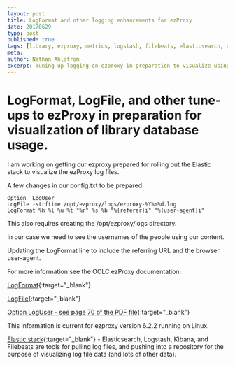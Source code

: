 ```yaml
---
layout: post
title: LogFormat and other logging enhancements for ezProxy
date: 20170629
type: post
published: true
tags: [library, ezproxy, metrics, logstash, filebeats, elasticsearch, elastic, ELK]
meta:
author: Nathan Ahlstrom
excerpt: Tuning up logging on ezproxy in preparation to visualize using the Elastic stack.
---
```

# LogFormat, LogFile, and other tune-ups to ezProxy in preparation for visualization of library database usage. #

I am working on getting our ezproxy prepared for rolling out the Elastic stack to visualize the ezProxy log files.

A few changes in our config.txt to be prepared:

	Option	LogUser
	LogFile	-strftime /opt/ezproxy/logs/ezproxy-%Y%m%d.log
	LogFormat %h %l %u %t "%r" %s %b "%{referer}i" "%{user-agent}i"

This also requires creating the /opt/ezproxy/logs directory.

In our case we need to see the usernames of the people using our content.  

Updating the LogFormat line to include the referring URL and the browser user-agent.

For more information see the OCLC ezProxy documentation:

[LogFormat](https://www.oclc.org/support/services/ezproxy/documentation/cfg/logformat.en.html){:target="_blank"}

[LogFile](https://www.oclc.org/support/services/ezproxy/documentation/cfg/logfile.en.html){:target="_blank"}

[Option LogUser - see page 70 of the PDF file](https://www.oclc.org/content/dam/support/ezproxy/documentation/pdf/ezproxy_referencemanual.pdf){:target="_blank"}

This information is current for ezproxy version 6.2.2 running on Linux.

[Elastic stack](https://www.elastic.co/webinars/introduction-elk-stack){:target="_blank"} - Elasticsearch, Logstash, Kibana, and Filebeats are tools for pulling log files, and pushing into a repository for the purpose of visualizing log file data (and lots of other data).


